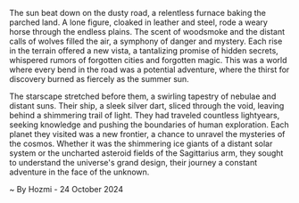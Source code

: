 
The sun beat down on the dusty road, a relentless furnace baking the parched land. A lone figure, cloaked in leather and steel, rode a weary horse through the endless plains. The scent of woodsmoke and the distant calls of wolves filled the air, a symphony of danger and mystery. Each rise in the terrain offered a new vista, a tantalizing promise of hidden secrets, whispered rumors of forgotten cities and forgotten magic. This was a world where every bend in the road was a potential adventure, where the thirst for discovery burned as fiercely as the summer sun.

The starscape stretched before them, a swirling tapestry of nebulae and distant suns. Their ship, a sleek silver dart, sliced through the void, leaving behind a shimmering trail of light. They had traveled countless lightyears, seeking knowledge and pushing the boundaries of human exploration. Each planet they visited was a new frontier, a chance to unravel the mysteries of the cosmos. Whether it was the shimmering ice giants of a distant solar system or the uncharted asteroid fields of the Sagittarius arm, they sought to understand the universe's grand design, their journey a constant adventure in the face of the unknown. 

~ By Hozmi - 24 October 2024
